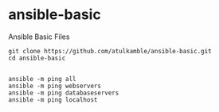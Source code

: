 # ansible-basic
Ansible Basic Files

```
git clone https://github.com/atulkamble/ansible-basic.git
cd ansible-basic
```
```

ansible -m ping all
ansible -m ping webservers
ansible -m ping databaseservers
ansible -m ping localhost
```
